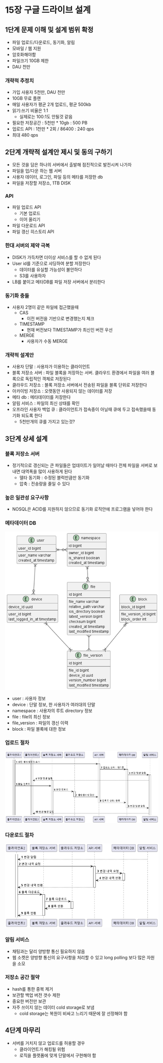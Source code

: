 # 15장 구글 드라이브 설계
## 1단계 문제 이해 및 설계 범위 확정
* 파일 업로드/다운로드, 동기화, 알림
* 모바일 / 웹 지원
* 암호화해야함
* 파일크기 10GB 제한
* DAU 천만

### 개략적 추정치
* 가입 사용자 5천만, DAU 천만
* 10GB 무료 플랜
* 매일 사용자가 평균 2개 업로드, 평균 500kb
* 읽기:쓰기 비율은 1:1
  * 실제로는 100:1도 안될것 같음
* 필요한 저장공간 : 5천만 * 10gb : 500 PB
* 업로드 API : 1천만 * 2회 / 86400 : 240 qps
* 최대 480 qps

## 2단계 개략적 설계안 제시 및 동의 구하기
* 모든 것을 담은 하나의 서버에서 출발해 점진적으로 발전시켜 나가자
* 파일을 업/다운 하는 웹 서버
* 사용자 데이터, 로그인, 파일 등의 메타를 저장한 db
* 파일을 저장할 저장소, 1TB DISK

### API
* 파일 업로드 API
  * 기본 업로드
  * 이어 올리기
* 파일 다운로드 API
* 파일 갱신 히스토리 API
### 한대 서버의 제약 극복
* DISK가 가득차면 더이상 서비스를 할 수 없게 된다
* User id를 기준으로 샤딩하여 분할 저장한다
  * 데이터를 유실할 가능성이 불안하다
  * S3를 사용하자
* LB를 붙이고 메타DB를 파일 저장 서버에서 분리한다

### 동기화 충돌
* 사용자 2명이 같은 파일에 접근했을때
  * CAS
    * 이전 버전을 기반으로 변경했는지 체크
  * TIMESTAMP
    * 현재 버전보다 TIMESTAMP가 최신인 버전 우선
  * MERGE
    * 사용자가 수동 MERGE
### 개략적 설계안
* 사용자 단말 : 사용자가 이용하는 클라이언트
* 블록 저장소 서버 : 파일 블록을 저장하는 서버. 클라우드 환경에서 파일을 여러 블록으로 독립적인 객체로 저장된다
* 클라우드 저장소 : 블록 저장소 서버에서 전송된 파일을 블록 단위로 저장한다
* 아카이빙 저장소 : 오랫동안 사용되지 않는 데이터를 저장
* 메타 db : 메타데이터를 저장한다
* 알림 서비스 : 파일의 최신 상태를 확인
* 오프라인 사용자 백업 큐 : 클라이언트가 접속중이 아닐때 큐에 두고 접속했을때 동기화 되도록 한다
  * 5천만개의 큐를 가지고 있는것?

## 3단계 상세 설계
### 블록 저장소 서버
* 정기적으로 갱신되는 큰 파일들은 업데이트가 일어날 때마다 전체 파일을 서버로 보내면 대역폭을 많이 사용하게 된다
  * 델타 동기화 : 수정된 블럭만큼만 동기화
  * 압축 : 전송량을 줄일 수 있다
### 높은 일관성 요구사항
* NOSQL은 ACID를 지원하지 않으므로 동기화 로직안에 프로그램을 넣어야 한다

### 메타데이터 DB
![img.png](img.png)
* user : 사용자 정보
* device : 단말 정보, 한 사용자가 여러대의 단말
* namespace : 사용자의 루트 directory 정보
* file : file의 최신 정보
* file_version : 파일의 갱신 이력
* block : 파일 블록에 대한 정보

### 업로드 절차
![img_1.png](img_1.png)

### 다운로드 절차
![img_2.png](img_2.png)

### 알림 서비스
* 채팅과는 달리 양방향 통신 필요하지 않음
* 웹 소켓은 양방향 통신의 요구사항을 처리할 수 있고 long polling 보다 많은 자원을 소모

### 저장소 공간 절약
* hash를 통한 중복 제거
* 보관할 백업 버전 갯수 제한
* 중요한 버전만 보관
* 자주 쓰이지 않는 데이터 cold storage로 보냄
  * cold storage는 복원이 비싸고 느리기 때문에 잘 선정해야 함

## 4단계 마무리
* 서버를 거치지 않고 업로드를 허용할 경우
  * 클라이언트가 해킹될 위험
  * 로직을 플랫폼에 맞게 단말에서 구현해야 함